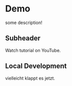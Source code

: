 # Demo

some description!

## Subheader

Watch tutorial on YouTube.

## Local Development

vielleicht klappt es jetzt.
